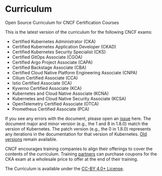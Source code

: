 # Curriculum

Open Source Curriculum for CNCF Certification Courses

This is the latest version of the curriculum for the following CNCF exams:

* Certified Kubernetes Administrator (CKA)
* Certified Kubernetes Application Developer (CKAD)
* Certified Kubernetes Security Specialist (CKS)
* Certified GitOps Associate (CGOA)
* Certified Argo Project Associate (CAPA)
* Certified Backstage Associate (CBA)
* Certified Cloud Native Platform Engineering Associate (CNPA)
* Cilium Certified Associate (CCA)
* Istio Certified Associate (ICA)
* Kyverno Certified Associate (KCA)
* Kubernetes and Cloud Native Associate (KCNA)
* Kubernetes and Cloud Native Security Associate (KCSA)
* OpenTelemetry Certified Associate (OTCA)
* Prometheus Certified Associate (PCA)

If you see any errors with the document, please open an [issue](https://github.com/cncf/curriculum/issues/new) here. The document major and minor version (e.g., the 1 and 8 in 1.8.0) match the version of Kubernetes. The patch version (e.g., the 0 in 1.8.0) represents any iterations in the documentation for that version of Kubernetes. [Old versions](https://github.com/cncf/curriculum/tree/master/old-versions) remain available.

CNCF encourages training companies to align their offerings to cover the contents of the curriculum. Training [partners](https://www.cncf.io/certification/training/) can purchase coupons for the CKA exam at a wholesale price to offer at the end of their training.

The Curriculum is available under the [CC-BY 4.0+ License](https://creativecommons.org/licenses/by/4.0/).
